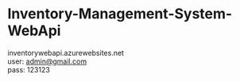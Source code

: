 # Inventory-Management-System-WebApi

inventorywebapi.azurewebsites.net                
user: admin@gmail.com                    
pass: 123123
